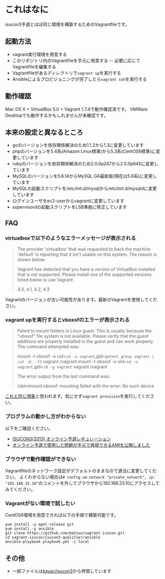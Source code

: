 # これはなに

isucon3予選とほぼ同じ環境を構築するためのVagrantfileです。

## 起動方法

- vagrant実行環境を用意する
- このリポジトリ内のVagrantfileを手元に用意する
-- 必要に応じてVagrantfileを編集する
- Vagrantfileがあるディレクトリで`vagrant up`を実行する
- Ansibleによるプロビジョニングが完了したら`vagrant ssh`を実行する

## 動作確認

Mac OS X + VirtualBox 5.0 + Vagrant 1.7.4で動作確認済です。
VMWare Desktopでも動作するかもしれませんが未確認です。

## 本来の設定と異なるところ

- goのバージョンを依存関係解決のため1.1.2から1.3に変更しています
- phpのバージョンを5.4系(Amazon Linux標準)から5.3系(CentOS6標準)に変更しています
- rubyのバージョンを依存関係解決のため2.0.0p247から2.0.0p645に変更しています
- MySQLのバージョンを5.6.14からMySQL GA最新版(現在は5.6系)に変更しています
- MySQLの起動スクリプトを/etc/init.d/mysqlから/etc/init.d/mysqldに変更しています
- ログインユーザをec2-userからvagrantに変更しています
- supervisordの起動スクリプトをLSB準拠に修正しています

## FAQ

### virtualboxで以下のようなエラーメッセージが表示される

> The provider 'virtualbox' that was requested to back the machine
> 'default' is reporting that it isn't usable on this system. The
> reason is shown below:
> 
> Vagrant has detected that you have a version of VirtualBox installed
> that is not supported. Please install one of the supported versions
> listed below to use Vagrant:
> 
> 4.0, 4.1, 4.2, 4.3

Vagrantのバージョンが古い可能性があります。最新のVagrantを使用してください。


### vagrant upを実行するとvboxsfのエラーが表示される

> Failed to mount folders in Linux guest. This is usually because
> the "vboxsf" file system is not available. Please verify that
> the guest additions are properly installed in the guest and
> can work properly. The command attempted was:
> 
> mount -t vboxsf -o uid=`id -u vagrant`,gid=`getent group vagrant | cut -d: -f3` vagrant /vagrant
> mount -t vboxsf -o uid=`id -u vagrant`,gid=`id -g vagrant` vagrant /vagrant
> 
> The error output from the last command was:
> 
> /sbin/mount.vboxsf: mounting failed with the error: No such device

[これと同じ現象](http://qiita.com/hapicky/items/a7f9d56588f96d005fad)と思われます。気にせず`vagrant provision`を実行してください。

### プログラムの動かし方がわからない

以下をご確認ください。

- [ISUCON3(2013) オンライン予選レギュレーション](http://isucon.net/archives/31526183.html)
- [オンライン予選で使用した問題が手元で再現できるAMIを公開しました](http://isucon.net/archives/32971265.html)

### ブラウザで動作確認ができない

Vagrantfileのネットワーク設定がデフォルトのままなので適当に変更してください。
よくわからない場合は`# config.vm.network "private_network", ip: "192.168.33.10"`のコメントを外してブラウザから192.168.33.10にアクセスしてみてください。

### Vagrantがない環境で試したい

CentOS6環境を用意できれば以下の手順で構築可能です。

```
yum install -y epel-release git
yum install -y ansible
git clone https://github.com/matsuu/vagrant-isucon.git
cd vagrant-isucon/isucon3-qualifier/ansible
ansible-playbook playbook.yml -i local
```

## その他

- 一部ファイルは[kayac/isucon3](https://github.com/kayac/isucon3)から拝借しています
